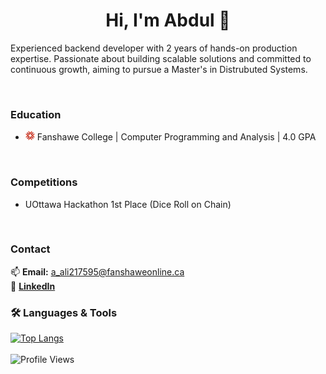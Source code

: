 <h1 align="center">Hi, I'm Abdul 👋</h1>

Experienced backend developer with 2 years of hands-on production expertise. Passionate about building scalable solutions and committed to continuous growth, aiming to pursue a Master's in Distrubuted Systems.

<br>

### Education

<ul>
  <li>
    <img src="./images/fanshawe_logo.png" alt="Fanshawe Logo" width="15"/>
    Fanshawe College | Computer Programming and Analysis | 4.0 GPA
  </li>
</ul>

<br>

### Competitions

<ul>
  <li>UOttawa Hackathon 1st Place (Dice Roll on Chain)</li>
</ul>

<br>

### Contact

📫 **Email:** a_ali217595@fanshaweonline.ca  
🔗 **[LinkedIn](https://www.linkedin.com/in/abdulmuhaimin-ali/)**
<br>
### 🛠 Languages & Tools

[![Top Langs](https://github-readme-stats.vercel.app/api/top-langs/?username=Abdulmuhaimin-Ali&layout=compact&theme=transparent)](https://github.com/Abdulmuhaimin-Ali)  
<br>
![Profile Views](https://komarev.com/ghpvc/?username=Abdulmuhaimin-Ali&color=blue&style=flat)
